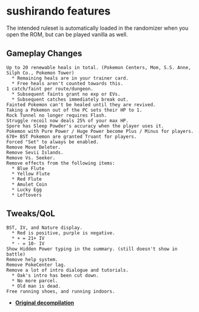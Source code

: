 # sushirando features

The intended ruleset is automatically loaded in the randomizer when you open the ROM, but can be played vanilla as well.

## Gameplay Changes
```
Up to 20 renewable heals in total. (Pokemon Centers, Mom, S.S. Anne, Silph Co., Pokemon Tower)
  * Remaining heals are in your trainer card.
  * Free heals aren't counted towards this.
1 catch/faint per route/dungeon.
  * Subsequent faints grant no exp or EVs.
  * Subsequent catches immediately break out.
Fainted Pokemon can't be healed until they are revived.
Taking a Pokemon out of the PC sets their HP to 1.
Rock Tunnel no longer requires Flash.
Struggle recoil now deals 25% of your max HP.
Spore has Sleep Powder's accuracy when the player uses it.
Pokemon with Pure Power / Huge Power become Plus / Minus for players.
670+ BST Pokemon are granted Truant for players.
Forced "Set" to always be enabled.
Remove Move Deleter.
Remove Sevii Islands.
Remove Vs. Seeker.
Remove effects from the following items:
  * Blue Flute
  * Yellow Flute
  * Red Flute
  * Amulet Coin
  * Lucky Egg
  * Leftovers
```

## Tweaks/QoL
```
BST, IV, and Nature display.
  * Red is positive, purple is negative.
  * + = 21+ IV
  * - = 10- IV
Show Hidden Power typing in the summary. (still doesn't show in battle)
Remove help system.
Remove PokeCenter lag.
Remove a lot of intro dialogue and tutorials.
  * Oak's intro has been cut down.
  * No more parcel.
  * Old man is dead.
Free running shoes, and running indoors.
```

* [**Original decompilation**](https://github.com/pret/pokefirered)
